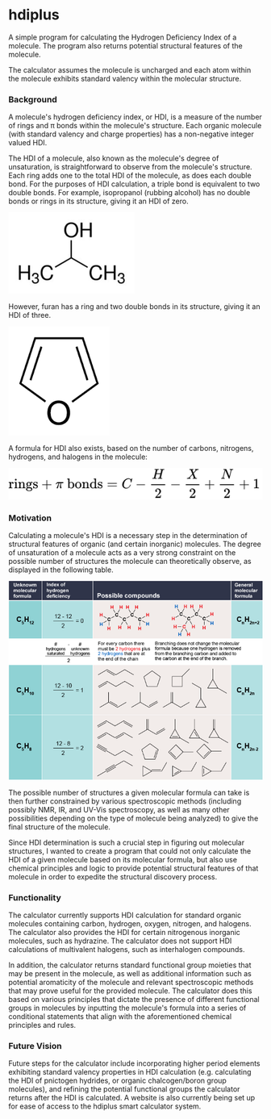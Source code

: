 # hdiplus
A simple program for calculating the Hydrogen Deficiency Index of a molecule. The program also returns potential structural features of the molecule.

The calculator assumes the molecule is uncharged and each atom within the molecule exhibits standard valency within the molecular structure.
### Background 
A molecule's hydrogen deficiency index, or HDI, is a measure of the number of rings and π bonds within the molecule's structure. Each organic molecule (with standard valency and charge properties) has a non-negative integer valued HDI.  

The HDI of a molecule, also known as the molecule's degree of unsaturation, is straightforward to observe from the molecule's structure. Each ring adds one to the total HDI of the molecule, as does each double bond. For the purposes of HDI calculation, a triple bond is equivalent to two double bonds. For example, isopropanol (rubbing alcohol) has no double bonds or rings in its structure, giving it an HDI of zero.

<img src="./rubbingAlcohol.jpg" width=250 />

However, furan has a ring and two double bonds in its structure, giving it an HDI of three.

<img src="./furan.png" width=200 />

A formula for HDI also exists, based on the number of carbons, nitrogens, hydrogens, and halogens in the molecule:

<img src="./hdiFormula.svg"/>

### Motivation
Calculating a molecule's HDI is a necessary step in the determination of structural features of organic (and certain inorganic) molecules. The degree of unsaturation of a molecule acts as a very strong constraint on the possible number of structures the molecule can theoretically observe, as displayed in the following table.

<img src="./hdiExplanation.png"/>

The possible number of structures a given molecular formula can take is then further constrained by various spectroscopic methods (including possibly NMR, IR, and UV-Vis spectroscopy, as well as many other possibilities depending on the type of molecule being analyzed) to give the final structure of the molecule.

Since HDI determination is such a crucial step in figuring out molecular structures, I wanted to create a program that could not only calculate the HDI of a given molecule based on its molecular formula, but also use chemical principles and logic to provide potential structural features of that molecule in order to expedite the structural discovery process.
### Functionality
The calculator currently supports HDI calculation for standard organic molecules containing carbon, hydrogen, oxygen, nitrogen, and halogens. The calculator also provides the HDI for certain nitrogenous inorganic molecules, such as hydrazine. The calculator does not support HDI calculations of multivalent halogens, such as interhalogen compounds.

In addition, the calculator returns standard functional group moieties that may be present in the molecule, as well as additional information such as potential aromaticity of the molecule and relevant spectroscopic methods that may prove useful for the provided molecule. The calculator does this based on various principles that dictate the presence of different functional groups in molecules by inputting the molecule's formula into a series of conditional statements that align with the aforementioned chemical principles and rules. 
### Future Vision
Future steps for the calculator include incorporating higher period elements exhibiting standard valency properties in HDI calculation (e.g. calculating the HDI of pnictogen hydrides, or organic chalcogen/boron group molecules), and refining the potential functional groups the calculator returns after the HDI is calculated. A website is also currently being set up for ease of access to the hdiplus smart calculator system.
